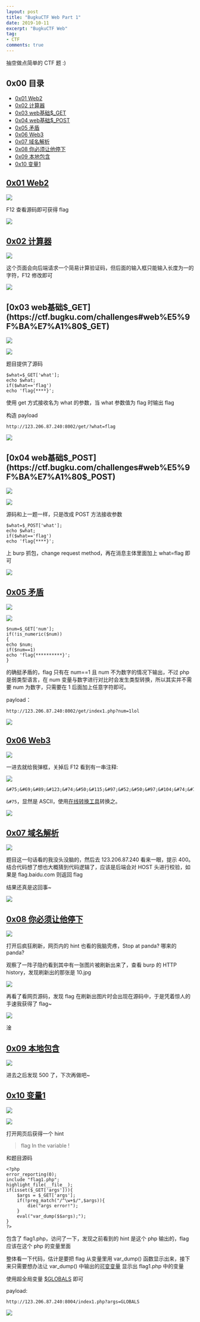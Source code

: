 ```yaml
---
layout: post
title: "BugkuCTF Web Part 1"
date: 2019-10-11
excerpt: "BugkuCTF Web"
tag:
- CTF
comments: true
---
```


抽空做点简单的 CTF 题 :)

## 0x00 目录

- [0x01 Web2](#1)
- [0x02 计算器](#2)
- [0x03 web基础$_GET](#3)
- [0x04 web基础$_POST](#4)
- [0x05 矛盾](#5)
- [0x06 Web3](#6)
- [0x07 域名解析](#7)
- [0x08 你必须让他停下](#8)
- [0x09 本地包含](#9)
- [0x10 变量1](#10)


<span id = "1">

## [0x01 Web2](https://ctf.bugku.com/challenges#web2)

![](https://github.com/Aquilao/Blog/raw/master/assets/img/BugkuCTF-img/Web1/1_1.png)

F12 查看源码即可获得 flag

![](https://github.com/Aquilao/Blog/raw/master/assets/img/BugkuCTF-img/Web1/1_2.png)



<span id = "2">

## [0x02 计算器](https://ctf.bugku.com/challenges#%E8%AE%A1%E7%AE%97%E5%99%A8)

![](https://github.com/Aquilao/Blog/raw/master/assets/img/BugkuCTF-img/Web1/2_1.png)

这个页面会向后端请求一个简易计算验证码，但后面的输入框只能输入长度为一的字符，F12 修改即可

![](https://github.com/Aquilao/Blog/raw/master/assets/img/BugkuCTF-img/Web1/2_2.png)



<span id = "3">

## [0x03 web基础$_GET](https://ctf.bugku.com/challenges#web%E5%9F%BA%E7%A1%80$_GET)

![](https://github.com/Aquilao/Blog/raw/master/assets/img/BugkuCTF-img/Web1/3_1.png)

![](https://github.com/Aquilao/Blog/raw/master/assets/img/BugkuCTF-img/Web1/3_2.png)

题目提供了源码

    $what=$_GET['what'];
    echo $what;
    if($what=='flag')
    echo 'flag{****}';

使用 get 方式接收名为 what 的参数，当 what 参数值为 flag 时输出 flag

构造 payload

    http://123.206.87.240:8002/get/?what=flag

![](https://github.com/Aquilao/Blog/raw/master/assets/img/BugkuCTF-img/Web1/3_3.png)



<span id = "4">

## [0x04 web基础$_POST](https://ctf.bugku.com/challenges#web%E5%9F%BA%E7%A1%80$_POST)

![](https://github.com/Aquilao/Blog/raw/master/assets/img/BugkuCTF-img/Web1/4_1.png)

![](https://github.com/Aquilao/Blog/raw/master/assets/img/BugkuCTF-img/Web1/4_2.png)

源码和上一题一样，只是改成 POST 方法接收参数

    $what=$_POST['what'];
    echo $what;
    if($what=='flag')
    echo 'flag{****}';

上 burp 抓包，change request method，再在消息主体里面加上 what=flag 即可

![](https://github.com/Aquilao/Blog/raw/master/assets/img/BugkuCTF-img/Web1/4_3.png)



<span id = "5">

## [0x05 矛盾](https://ctf.bugku.com/challenges#%E7%9F%9B%E7%9B%BE)

![](https://github.com/Aquilao/Blog/raw/master/assets/img/BugkuCTF-img/Web1/5_1.png)

![](https://github.com/Aquilao/Blog/raw/master/assets/img/BugkuCTF-img/Web1/5_2.png)

    $num=$_GET['num'];
    if(!is_numeric($num))
    {
    echo $num;
    if($num==1)
    echo 'flag{**********}';
    }

的确挺矛盾的，flag 只有在 num==1 且 num 不为数字的情况下输出，不过 php 是弱类型语言，在 num 变量与数字进行对比时会发生类型转换，所以其实并不需要 num 为数字，只需要在 1 后面加上任意字符即可。

payload：

    http://123.206.87.240:8002/get/index1.php?num=1lol

![](https://github.com/Aquilao/Blog/raw/master/assets/img/BugkuCTF-img/Web1/5_3.png)



<span id = "6">

## [0x06 Web3](https://ctf.bugku.com/challenges#web3)

![](https://github.com/Aquilao/Blog/raw/master/assets/img/BugkuCTF-img/Web1/6_1.png)

一进去就给我弹框，关掉后 F12 看到有一串注释:

![](https://github.com/Aquilao/Blog/raw/master/assets/img/BugkuCTF-img/Web1/6_2.png)

    &#75;&#69;&#89;&#123;&#74;&#50;&#115;&#97;&#52;&#50;&#97;&#104;&#74;&#75;&#45;&#72;&#83;&#49;&#49;&#73;&#73;&#73;&#125;

`&#75`，显然是 ASCII，使用[在线转换工具](http://www.atool9.com/chinese2unicode.php)转换之。

![](https://github.com/Aquilao/Blog/raw/master/assets/img/BugkuCTF-img/Web1/6_3.png)



<span id = "7">

## [0x07 域名解析](https://ctf.bugku.com/challenges#%E5%9F%9F%E5%90%8D%E8%A7%A3%E6%9E%90)

![](https://github.com/Aquilao/Blog/raw/master/assets/img/BugkuCTF-img/Web1/7_1.png)

题目这一句话看的我没头没脑的，然后去 123.206.87.240 看来一眼，提示 400。结合代码想了想也大概猜到代码逻辑了，应该是后端会对 HOST 头进行校验，如果是 flag.baidu.com 则返回 flag

结果还真是这回事~

![](https://github.com/Aquilao/Blog/raw/master/assets/img/BugkuCTF-img/Web1/7_2.png)



<span id = "8">

## [0x08 你必须让他停下](https://ctf.bugku.com/challenges#%E4%BD%A0%E5%BF%85%E9%A1%BB%E8%AE%A9%E4%BB%96%E5%81%9C%E4%B8%8B)

![](https://github.com/Aquilao/Blog/raw/master/assets/img/BugkuCTF-img/Web1/8_1.png)

打开后疯狂刷新，网页内的 hint 也看的我脑壳疼，Stop at panda? 哪来的 panda?

观察了一阵子隐约看到其中有一张图片被刷新出来了，查看 burp 的 HTTP history，发现刷新出的那张是 10.jpg

![](https://github.com/Aquilao/Blog/raw/master/assets/img/BugkuCTF-img/Web1/8_2.png)

再看了看网页源码，发现 flag 在刷新出图片时会出现在源码中，于是凭着惊人的手速我获得了 flag~

![](https://github.com/Aquilao/Blog/raw/master/assets/img/BugkuCTF-img/Web1/8_3.png)

淦



<span id = "9">

## [0x09 本地包含](https://ctf.bugku.com/challenges#%E6%9C%AC%E5%9C%B0%E5%8C%85%E5%90%AB)

![](https://github.com/Aquilao/Blog/raw/master/assets/img/BugkuCTF-img/Web1/9_1.png)

进去之后发现 500 了，下次再做吧~



<span id = "10">

## [0x10 变量1](https://ctf.bugku.com/challenges#%E5%8F%98%E9%87%8F1)

![](https://github.com/Aquilao/Blog/raw/master/assets/img/BugkuCTF-img/Web1/10_1.png)

![](https://github.com/Aquilao/Blog/raw/master/assets/img/BugkuCTF-img/Web1/10_2.png)

打开网页后获得一个 hint

> flag In the variable ! 

和题目源码

    <?php  
    error_reporting(0);
    include "flag1.php";
    highlight_file(__file__);
    if(isset($_GET['args'])){
        $args = $_GET['args'];
        if(!preg_match("/^\w+$/",$args)){
            die("args error!");
        }
        eval("var_dump($$args);");
    }
    ?>

包含了 flag1.php，访问了一下，发现之前看到的 hint 是这个 php 输出的，flag 应该在这个 php 的变量里面

整体看一下代码，估计是要把 flag 从变量里用 var_dump() 函数显示出来，接下来只需要想办法让 var_dump() 中输出的[可变变量](https://www.php.net/manual/zh/language.variables.variable.php) 显示出 flag1.php 中的变量

使用超全局变量 [$GLOBALS](https://www.php.net/manual/zh/reserved.variables.globals.php) 即可

payload:

    http://123.206.87.240:8004/index1.php?args=GLOBALS

![](https://github.com/Aquilao/Blog/raw/master/assets/img/BugkuCTF-img/Web1/10_3.png)